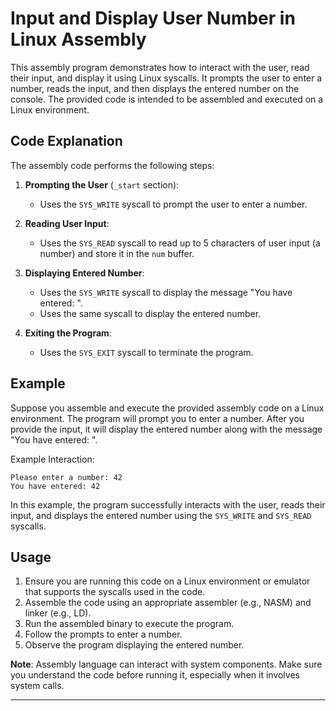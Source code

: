 # Input and Display User Number in Linux Assembly

This assembly program demonstrates how to interact with the user, read their input, and display it using Linux syscalls. It prompts the user to enter a number, reads the input, and then displays the entered number on the console. The provided code is intended to be assembled and executed on a Linux environment.

## Code Explanation

The assembly code performs the following steps:

1. **Prompting the User** (`_start` section):
   - Uses the `SYS_WRITE` syscall to prompt the user to enter a number.

2. **Reading User Input**:
   - Uses the `SYS_READ` syscall to read up to 5 characters of user input (a number) and store it in the `num` buffer.

3. **Displaying Entered Number**:
   - Uses the `SYS_WRITE` syscall to display the message "You have entered: ".
   - Uses the same syscall to display the entered number.

4. **Exiting the Program**:
   - Uses the `SYS_EXIT` syscall to terminate the program.

## Example

Suppose you assemble and execute the provided assembly code on a Linux environment. The program will prompt you to enter a number. After you provide the input, it will display the entered number along with the message "You have entered: ".

Example Interaction:
```
Please enter a number: 42
You have entered: 42
```

In this example, the program successfully interacts with the user, reads their input, and displays the entered number using the `SYS_WRITE` and `SYS_READ` syscalls.

## Usage

1. Ensure you are running this code on a Linux environment or emulator that supports the syscalls used in the code.
2. Assemble the code using an appropriate assembler (e.g., NASM) and linker (e.g., LD).
3. Run the assembled binary to execute the program.
4. Follow the prompts to enter a number.
5. Observe the program displaying the entered number.

**Note**: Assembly language can interact with system components. Make sure you understand the code before running it, especially when it involves system calls.

---